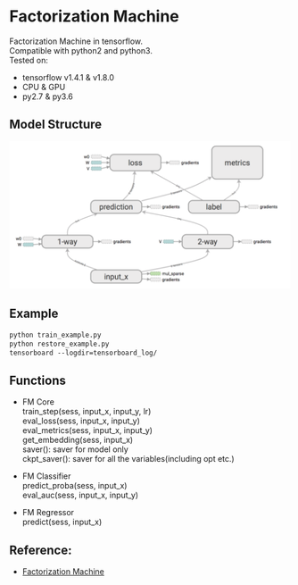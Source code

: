 # Factorization Machine
Factorization Machine in tensorflow.  
Compatible with python2 and python3.  
Tested on:  
- tensorflow v1.4.1 & v1.8.0  
- CPU & GPU  
- py2.7 & py3.6

## Model Structure
![Model Structure](graph.png)

## Example
```
python train_example.py
python restore_example.py
tensorboard --logdir=tensorboard_log/
```

## Functions
- FM Core  
  train\_step(sess, input\_x, input\_y, lr)  
  eval\_loss(sess, input\_x, input\_y)  
  eval\_metrics(sess, input\_x, input\_y)  
  get\_embedding(sess, input\_x)  
  saver(): saver for model only  
  ckpt\_saver(): saver for all the variables(including opt etc.)  

- FM Classifier  
  predict\_proba(sess, input\_x)  
  eval\_auc(sess, input\_x, input\_y)

- FM Regressor  
  predict(sess, input\_x)


## Reference:
- [Factorization Machine](https://www.csie.ntu.edu.tw/~b97053/paper/Rendle2010FM.pdf)
